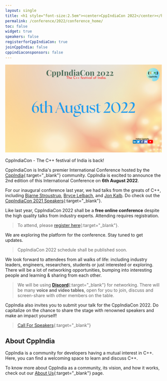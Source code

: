 ```yaml
---
layout: single
title: <h1 style="font-size:2.5em"><center>CppIndiaCon 2022</center></h1><center><p style="font-size:1.5em">The C++ festival of India</p></center>
permalink: /conference/2022/conference_home/
toc: false
widget: true
speakers: false
registerforCppIndiaCon: true
joinCppIndia: false
cppindiaconsponsors: false
---
```


[![CppIndiaCon](/conference/2022/graphics/CpIndiaCon2022.png "CppIndiaCon2022")](/conference/2022/CppIndiaCon-reg-form/)

CppIndiaCon - The C++ festival of India is back!  

CppIndiaCon is India's premier International Conference hosted by the [CppIndia](/_pages/about_us){:target="_blank"} community. CppIndia is excited to announce the 2nd edition of this International Conference on **6th August 2022**.

For our inaugural conference last year, we had talks from the greats of C++, including [Bjarne Stroustrup](/conference/2021/speakers/bjarne/), [Bryce Lelbach](/conference/2021/speakers/bryce/), and [Jon Kalb](/conference/2021/speakers/jonkalb/). Do check out the [CppIndiaCon 2021 Speakers](/conference/2021/speakers/speakers/){:target="_blank"}.

Like last year, CppIndiaCon 2022 shall be a **free online conference** despite the high quality talks from industry experts. Attending requires registration.

>To attend, please [register here](/conference/2022/CppIndiaCon-reg-form/){:target="_blank"}.

We are exploring the platform for the conference. Stay tuned to get updates.

>CppIndiaCon 2022 schedule shall be published soon.

<!-- The conference will start at **10:00 AM IST**. Use this to check time in your [time zone](https://savvytime.com/converter/ist/aug-15-2021/10-00am){:target="_blank"}. -->

We look forward to attendees from all walks of life: including industry leaders, engineers, researchers, students or just interested or exploring. There will be a lot of networking opportunities, bumping into interesting people and learning & sharing from each other.  

>We will be using [**Discord**](https://discord.gg/Wz42tX5){:target="_blank"} for networking. 
There will be many **voice and video tables**, open for you to join, discuss and screen-share with other members on the table.

CppIndia also invites you to submit your talk for the CppIndiaCon 2022. Do capitalize on the chance to share the stage with renowned speakers and make an impact yourself!

>[Call For Speakers](/conference/2022/CppIndiaCon-reg-form/){:target="_blank"}

## About CppIndia 

CppIndia is a community for developers having a mutual interest in C++. Here, you can find a welcoming space to learn and discuss C++.

To know more about CppIndia as a community, its vision, and how it works, check out our [About Us](/_pages/about_us){:target="_blank"} page.
